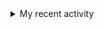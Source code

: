 <details>
<summary>My recent activity</summary>
<!--RECENT_ACTIVITY:start-->
None
<!--RECENT_ACTIVITY:end-->

<!--RECENT_ACTIVITY:last_update-->
Last Updated: Wednesday, June 4, 2025 at 4:50:37 PM
<!--RECENT_ACTIVITY:last_update_end-->
</details>